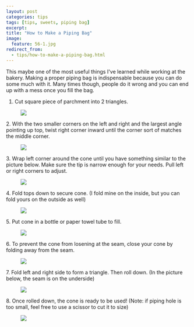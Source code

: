 ```yaml
---
layout: post
categories: tips
tags: [tips, sweets, piping bag]
excerpt: 
title: "How to Make a Piping Bag"
image:
  feature: 56-1.jpg
redirect_from: 
  - tips/how-to-make-a-piping-bag.html
---
```


This maybe one of the most useful things I've learned while working at the bakery.  Making a proper piping bag is indispensable because you can do some much with it.  Many times though, people do it wrong and you can end up with a mess once you fill the bag.

1. Cut square piece of parchment into 2 triangles.
<figure> <img src='/images/56-2.jpg'> </figure>
2.  With the two smaller corners on the left and right and the largest angle pointing up top, twist right corner inward until the corner sort of matches the middle corner.
<figure> <img src='/images/56-3.jpg'> </figure>
3.  Wrap left corner around the cone until you have something similar to the picture below. Make sure the tip is narrow enough for your needs.  Pull left or right corners to adjust.
<figure> <img src='/images/56-4.jpg'> </figure>
4.  Fold tops down to secure cone. (I fold mine on the inside, but you can fold yours on the outside as well)
<figure> <img src='/images/56-5.jpg'> </figure>
5.  Put cone in a bottle or paper towel tube to fill.
<figure> <img src='/images/56-6.jpg'> </figure>
6.  To prevent the cone from losening at the seam, close your cone by folding away from the seam.
<figure> <img src='/images/56-7.jpg'> </figure>
7.  Fold left and right side to form a triangle.  Then roll down.  (In the picture below, the seam is on the underside)
<figure> <img src='/images/56-8.jpg'> </figure>
8.  Once rolled down, the cone is ready to be used!  (Note: if piping hole is too small, feel free to use a scissor to cut it to size)
<figure> <img src='/images/56-9.jpg'> </figure>
